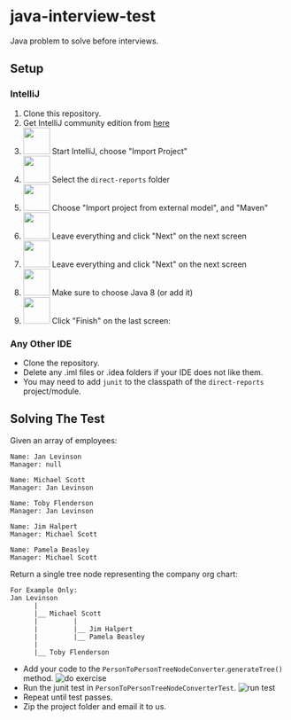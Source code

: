 # java-interview-test
Java problem to solve before interviews.

## Setup
### IntelliJ

1. Clone this repository.
1. Get IntelliJ community edition from [here](https://www.jetbrains.com/idea/download/)
1. <a href="http://i.imgur.com/Llah7Ss.png"><img src="http://i.imgur.com/Llah7Ss.png" width="48"></a> Start IntelliJ, choose "Import Project"
1. <a href="http://i.imgur.com/fOI6WHO.png"><img src="http://i.imgur.com/fOI6WHO.png" width="48"></a> Select the `direct-reports` folder
1. <a href="http://i.imgur.com/fHx1Oo9.png"><img src="http://i.imgur.com/fHx1Oo9.png" width="48"></a> Choose "Import project from external model", and "Maven"
1. <a href="http://i.imgur.com/nqrvBtY.png"><img src="http://i.imgur.com/nqrvBtY.png" width="48"></a> Leave everything and click "Next" on the next screen
1. <a href="http://i.imgur.com/0s2U2sM.png"><img src="http://i.imgur.com/0s2U2sM.png" width="48"></a> Leave everything and click "Next" on the next screen
1. <a href="http://i.imgur.com/5aLmYO8.png"><img src="http://i.imgur.com/5aLmYO8.png" width="48"></a> Make sure to choose Java 8 (or add it)
1. <a href="http://i.imgur.com/0vPbpuB.png"><img src="http://i.imgur.com/0vPbpuB.png" width="48"></a> Click "Finish" on the last screen:


### Any Other IDE

- Clone the repository.
- Delete any .iml files or .idea folders if your IDE does not like them.
- You may need to add `junit` to the classpath of the `direct-reports` project/module.


## Solving The Test

Given an array of employees:
```
Name: Jan Levinson
Manager: null

Name: Michael Scott
Manager: Jan Levinson

Name: Toby Flenderson
Manager: Jan Levinson

Name: Jim Halpert
Manager: Michael Scott

Name: Pamela Beasley
Manager: Michael Scott
```
Return a single tree node representing the company org chart:
```
For Example Only:
Jan Levinson
      |
      |__ Michael Scott
      |         |
      |         |__ Jim Halpert
      |         |__ Pamela Beasley
      |
      |__ Toby Flenderson
```

- Add your code to the `PersonToPersonTreeNodeConverter`.`generateTree()` method.
![do exercise](http://i.imgur.com/7QAAf4S.png "do exercise")
- Run the junit test in `PersonToPersonTreeNodeConverterTest`.
![run test](http://i.imgur.com/y46jqNe.png "run test")
- Repeat until test passes.
- Zip the project folder and email it to us.
